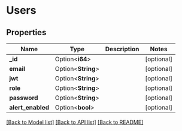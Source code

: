# Users

## Properties

Name | Type | Description | Notes
------------ | ------------- | ------------- | -------------
**_id** | Option<**i64**> |  | [optional]
**email** | Option<**String**> |  | [optional]
**jwt** | Option<**String**> |  | [optional]
**role** | Option<**String**> |  | [optional]
**password** | Option<**String**> |  | [optional]
**alert_enabled** | Option<**bool**> |  | [optional]

[[Back to Model list]](../README.md#documentation-for-models) [[Back to API list]](../README.md#documentation-for-api-endpoints) [[Back to README]](../README.md)


